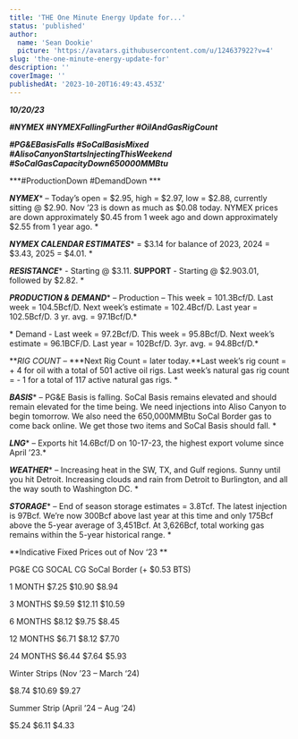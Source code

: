 ```yaml
---
title: 'THE One Minute Energy Update for...'
status: 'published'
author:
  name: 'Sean Dookie'
  picture: 'https://avatars.githubusercontent.com/u/124637922?v=4'
slug: 'the-one-minute-energy-update-for'
description: ''
coverImage: ''
publishedAt: '2023-10-20T16:49:43.453Z'
---
```


***10/20/23***

***\#NYMEX #NYMEXFallingFurther #OilAndGasRigCount***

***\#PG&EBasisFalls #SoCalBasisMixed #AlisoCanyonStartsInjectingThisWeekend #SoCalGasCapacityDown650000MMBtu***

***\#ProductionDown #DemandDown ***

***NYMEX**** – Today’s open = $2.95, high = $2.97, low = $2.88, currently sitting @ $2.90. Nov ’23 is down as much as $0.08 today. NYMEX prices are down approximately $0.45 from 1 week ago and down approximately $2.55 from 1 year ago. *

***NYMEX CALENDAR ESTIMATES**** = $3.14 for balance of 2023, 2024 = $3.43, 2025 = $4.01. *

***RESISTANCE**** \- Starting @ $3.11. ****SUPPORT**** \- Starting @ $2.903.01, followed by $2.82. *

***PRODUCTION & DEMAND**** – Production – This week = 101.3Bcf/D. Last week = 104.5Bcf/D. Next week’s estimate = 102.4Bcf/D. Last year = 102.5Bcf/D. 3 yr. avg. = 97.1Bcf/D.*

* Demand - Last week = 97.2Bcf/D. This week = 95.8Bcf/D. Next week’s estimate = 96.1BCF/D. Last year = 102Bcf/D. 3yr. avg. = 94.8Bcf/D.*

***RIG COUNT –* ***Next Rig Count = later today.**Last week’s rig count = + 4 for oil with a total of 501 active oil rigs. Last week’s natural gas rig count = - 1 for a total of 117 active natural gas rigs. *

***BASIS**** – PG&E Basis is falling. SoCal Basis remains elevated and should remain elevated for the time being. We need injections into Aliso Canyon to begin tomorrow. We also need the 650,000MMBtu SoCal Border gas to come back online. We get those two items and SoCal Basis should fall. *

***LNG**** – Exports hit 14.6Bcf/D on 10-17-23, the highest export volume since April ’23.*

***WEATHER**** – Increasing heat in the SW, TX, and Gulf regions. Sunny until you hit Detroit. Increasing clouds and rain from Detroit to Burlington, and all the way south to Washington DC. *

***STORAGE**** – End of season storage estimates = 3.8Tcf. The latest injection is 97Bcf. We’re now 300Bcf above last year at this time and only 175Bcf above the 5-year average of 3,451Bcf. At 3,626Bcf, total working gas remains within the 5-year historical range. *



**Indicative Fixed Prices out of Nov ‘23 **

PG&E CG SOCAL CG SoCal Border (+ $0.53 BTS)

1 MONTH $7.25 $10.90 $8.94

3 MONTHS $9.59 $12.11 $10.59

6 MONTHS $8.12 $9.75 $8.45

12 MONTHS $6.71 $8.12 $7.70

24 MONTHS $6.44 $7.64 $5.93

Winter Strips (Nov ’23 – March ‘24)

$8.74 $10.69 $9.27

Summer Strip (April ’24 – Aug ‘24)

$5.24 $6.11 $4.33

